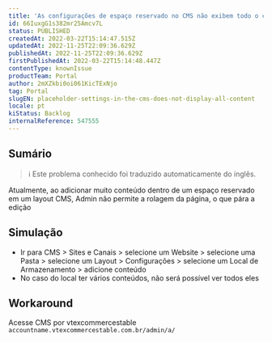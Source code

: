 ```yaml
---
title: 'As configurações de espaço reservado no CMS não exibem todo o conteúdo'
id: 66IuxgG1s382mr25Amcv7L
status: PUBLISHED
createdAt: 2022-03-22T15:14:47.515Z
updatedAt: 2022-11-25T22:09:36.629Z
publishedAt: 2022-11-25T22:09:36.629Z
firstPublishedAt: 2022-03-22T15:14:48.447Z
contentType: knownIssue
productTeam: Portal
author: 2mXZkbi0oi061KicTExNjo
tag: Portal
slugEN: placeholder-settings-in-the-cms-does-not-display-all-content
locale: pt
kiStatus: Backlog
internalReference: 547555
---
```


## Sumário

>ℹ️ Este problema conhecido foi traduzido automaticamente do inglês.


Atualmente, ao adicionar muito conteúdo dentro de um espaço reservado em um layout CMS, Admin não permite a rolagem da página, o que pára a edição



## Simulação



- Ir para CMS > Sites e Canais > selecione um Website > selecione uma Pasta > selecione um Layout > Configurações > selecione um Local de Armazenamento > adicione conteúdo
- No caso do local ter vários conteúdos, não será possível ver todos eles



## Workaround


Acesse CMS por vtexcommercestable `accountname.vtexcommercestable.com.br/admin/a/`

